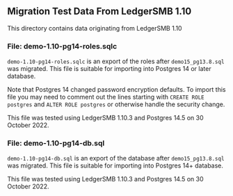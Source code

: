 
## Migration Test Data From LedgerSMB 1.10

This directory contains data originating from LedgerSMB 1.10

### File: demo-1.10-pg14-roles.sqlc

`demo-1.10-pg14-roles.sqlc` is an export of the roles after `demo15_pg13.8.sql` was migrated. This file is suitable for importing into Postgres 14 or later database.

Note that Postgres 14 changed password encryption defaults.  To import this file you may need to comment out the lines starting with `CREATE ROLE postgres` and `ALTER ROLE postgres` or otherwise handle the security change.

This file was tested using LedgerSMB 1.10.3 and Postgres 14.5 on 30 October 2022.

### File: demo-1.10-pg14-db.sql

`demo-1.10-pg14-db.sql` is an export of the database after `demo15_pg13.8.sql` was migrated. This file is suitable for importing into Postgres 14+ database.

This file was tested using LedgerSMB 1.10.3 and Postgres 14.5 on 30 October 2022.

